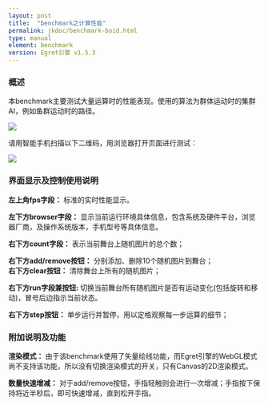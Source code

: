 ```yaml
---
layout: post
title:  "benchmark之计算性能" 
permalink: jkdoc/benchmark-boid.html
type: manual
element: benchmark
version: Egret引擎 v1.5.3
---
```

       
### 概述

本benchmark主要测试大量运算时的性能表现。使用的算法为群体运动时的集群AI，例如鱼群运动时的路径。   
            
![]({{site.baseurl}}/assets/img-bench/sample-boid.jpg)         
             
请用智能手机扫描以下二维码，用浏览器打开页面进行测试：
            
![]({{site.baseurl}}/assets/img-bench/QRCode-boid.png)          
          
         
### 界面显示及控制使用说明
        
**左上角fps字段：** 标准的实时性能显示。

**左下方browser字段：** 显示当前运行环境具体信息，包含系统及硬件平台，浏览器厂商，及操作系统版本，手机型号等具体信息。

         
        
**右下方count字段：** 表示当前舞台上随机图片的总个数；
             
**右下方add/remove按钮：** 分别添加、删除10个随机图片到舞台；    
**右下方clear按钮：** 清除舞台上所有的随机图片；  

**右下方run字段兼按钮:** 切换当前舞台所有随机图片是否有运动变化(包括旋转和移动)，冒号后边指示当前状态。
      
**右下方step按钮：** 单步运行并暂停，用以定格观察每一步运算的细节；
      
      
### 附加说明及功能
**渲染模式：** 由于该benchmark使用了矢量绘线功能，而Egret引擎的WebGL模式尚不支持该功能，所以没有切换渲染模式的开关，只有Canvas的2D渲染模式。

**数量快速增减：** 对于add/remove按钮，手指轻触则会进行一次增减；手指按下保持将近半秒后，即可快速增减，直到松开手指。

